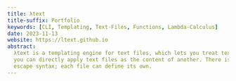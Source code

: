 ```yaml
---
title: λtext
title-suffix: Portfolio
keywords: [CLI, Templating, Text-Files, Functions, Lambda-Calculus]
date: 2023-11-13
website: https://ltext.github.io
abstract:
  λtext is a templating engine for text files, which lets you treat text files as functions -
  you can directly apply text files as the content of another. There is no preconfigured
  escape syntax; each file can define its own.
---
```


